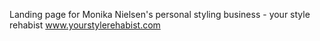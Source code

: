 Landing page for Monika Nielsen's personal styling business - your style rehabist 
www.yourstylerehabist.com
